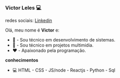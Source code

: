 ### Victor Leles 💻

redes sociais: <a href="https://www.linkedin.com/in/victor-leles-b4133b57/">Linkedin</a>

Olá, meu nome é <strong>Victor</strong> e:
 
 - 📔 - Sou técnico em desenvolvimento de sistemas.
 - 📔 - Sou técnico em projetos multimidia.
 - ❤️ - Apaixonado pela programação.

<strong>conhecimentos</strong>
 - 💻 HTML - CSS - JS/node - Reactjs - Python - Sql
  
